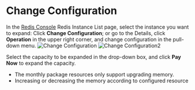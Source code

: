 ﻿# Change Configuration

In the [Redis Console](https://redis-console.jdcloud.com/redis) Redis Instance List page, select the instance you want to expand: Click **Change Configuration**; or go to the Details, click **Operation** in the upper right corner, and change configuration in the pull-down menu.
![Change Configuration](https://github.com/jdcloudcom/cn/tree/edit/image/Redis/change-conf1.png)
![Change Configuration2](https://github.com/jdcloudcom/cn/tree/edit/image/Redis/change-conf2.png)

Select the capacity to be expanded in the drop-down box, and click **Pay Now** to expand the capacity.
 - The monthly package resources only support upgrading memory.
 - Increasing or decreasing the memory according to configured resource


